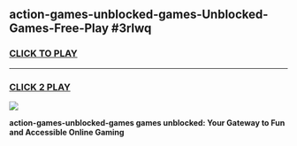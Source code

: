 
## action-games-unblocked-games-Unblocked-Games-Free-Play #3rlwq
<h3>
<a href="https://us.freeplayer.one?title=action-games-unblocked-games&ref=9M">CLICK TO PLAY</a></h3>
<hr>

<h3>
<a href="https://us.freeplayer.one?title=action-games-unblocked-games&ref=9M">CLICK 2 PLAY</a>
  
</h3>

<a href="https://us.freeplayer.one?title=action-games-unblocked-games&ref=9M"><img src="https://clearcache.store/games.png"></a>


**action-games-unblocked-games games unblocked: Your Gateway to Fun and Accessible Online Gaming**
